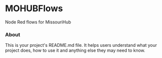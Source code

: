 MOHUBFlows
==========

Node Red flows for MissouriHub

### About

This is your project's README.md file. It helps users understand what your
project does, how to use it and anything else they may need to know.